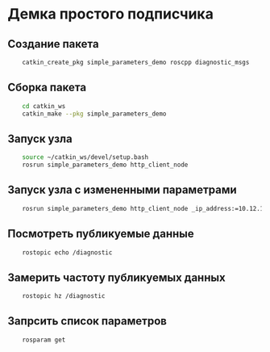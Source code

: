 # Демка простого подписчика

## Создание пакета

```bash
    catkin_create_pkg simple_parameters_demo roscpp diagnostic_msgs
```

## Сборка пакета

```bash
    cd catkin_ws
    catkin_make --pkg simple_parameters_demo 
```

## Запуск узла

```bash
    source ~/catkin_ws/devel/setup.bash
    rosrun simple_parameters_demo http_client_node
```

## Запуск узла с измененными параметрами

```bash
    rosrun simple_parameters_demo http_client_node _ip_address:=10.12.10.128 _port:=9002 _request:=name
```

## Посмотреть публикуемые данные

```bash
    rostopic echo /diagnostic
```

## Замерить частоту публикуемых данных

```bash
    rostopic hz /diagnostic
```

## Запрсить список параметров

```bash
    rosparam get 
```
